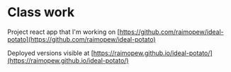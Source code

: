 # Class work

Project react app that I'm working on [https://github.com/raimopew/ideal-potato](https://github.com/raimopew/ideal-potato)

Deployed versions visible at [https://raimopew.github.io/ideal-potato/](https://raimopew.github.io/ideal-potato/)
